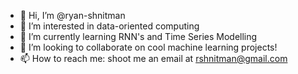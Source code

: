 - 👋 Hi, I’m @ryan-shnitman
- 👀 I’m interested in data-oriented computing
- 🌱 I’m currently learning RNN's and Time Series Modelling
- 💞️ I’m looking to collaborate on cool machine learning projects!
- 📫 How to reach me: shoot me an email at rshnitman@gmail.com

<!---
ryan-shnitman/ryan-shnitman is a ✨ special ✨ repository because its `README.md` (this file) appears on your GitHub profile.
You can click the Preview link to take a look at your changes.
--->
